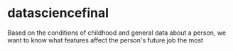 # datasciencefinal

Based on the conditions of childhood and general data about a person, we want to know what features affect the person's future job the most
